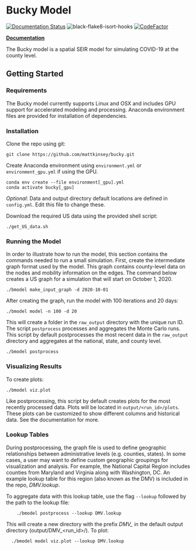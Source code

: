 # Bucky Model 
[![Documentation Status](https://readthedocs.org/projects/docs/badge/?version=latest)](https://bucky.readthedocs.io/en/latest/)
![black-flake8-isort-hooks](https://github.com/mattkinsey/bucky/workflows/black-flake8-isort-hooks/badge.svg)
[![CodeFactor](https://www.codefactor.io/repository/github/mattkinsey/bucky/badge/master)](https://www.codefactor.io/repository/github/mattkinsey/bucky/overview/master)

**[Documentation](https://bucky.readthedocs.io/en/latest/)** 

The Bucky model is a spatial SEIR model for simulating COVID-19 at the county level. 

## Getting Started

### Requirements
The Bucky model currently supports Linux and OSX and includes GPU support for accelerated modeling and processing. Anaconda environment files are provided for installation of dependencies. 

### Installation
Clone the repo using git:

```console
git clone https://github.com/mattkinsey/bucky.git
```

Create Anaconda environment using `environment.yml` or `environment_gpu.yml` if using the GPU.

```console
conda env create --file environment[_gpu].yml
conda activate bucky[_gpu]
```

*Optional*: Data and output directory default locations are defined in `config.yml`. Edit this file to change these.

Download the required US data using the provided shell script:

```console
./get_US_data.sh
```

### Running the Model
In order to illustrate how to run the model, this section contains the commands needed to run a small simulation. First, create the intermediate graph format used by the model. This graph contains county-level data on the nodes and mobility information on the edges. The command below creates a US graph for a simulation that will start on October 1, 2020. 

```console
./bmodel make_input_graph -d 2020-10-01
```

After creating the graph, run the model with 100 iterations and 20 days:

```console
./bmodel model -n 100 -d 20
```

This will create a folder in the `raw_output` directory with the unique run ID. The script `postprocess` processes and aggregates the Monte Carlo runs. This script by default postprocesses the most recent data in the `raw_output` directory and aggregates at the national, state, and county level.

```console
./bmodel postprocess
```

### Visualizing Results
To create plots:

```console
./bmodel viz.plot
```

Like postprocessing, this script by default creates plots for the most recently processed data. Plots will be located in `output/<run_id>/plots`. These plots can be customized to show different columns and historical data. See the documentation for more.

### Lookup Tables
During postprocessing, the graph file is used to define geographic relationships between administrative levels (e.g. counties, states). In some cases, a user may want to define custom geographic groupings for visualization and analysis. For example, the National Capital Region includes counties from Maryland and Virginia along with Washington, DC. An example lookup table for this region (also known as the DMV) is included in the repo, *DMV.lookup*. 

To aggregate data with this lookup table, use the flag `--lookup` followed by the path to the lookup file:

```console
    ./bmodel postprocess --lookup DMV.lookup
```
This will create a new directory with the prefix *DMV_* in the default output directory (output/DMV_<run_id>/). To plot:

```console
  ./bmodel model viz.plot --lookup DMV.lookup
```
